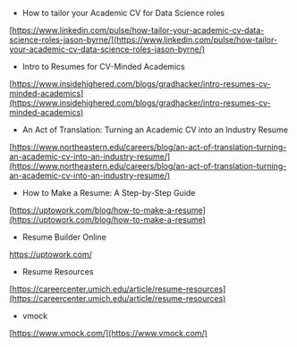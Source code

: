* How to tailor your Academic CV for Data Science roles

[https://www.linkedin.com/pulse/how-tailor-your-academic-cv-data-science-roles-jason-byrne/](https://www.linkedin.com/pulse/how-tailor-your-academic-cv-data-science-roles-jason-byrne/)

* Intro to Resumes for CV-Minded Academics

[https://www.insidehighered.com/blogs/gradhacker/intro-resumes-cv-minded-academics](https://www.insidehighered.com/blogs/gradhacker/intro-resumes-cv-minded-academics)

* An Act of Translation: Turning an Academic CV into an Industry Resume

[https://www.northeastern.edu/careers/blog/an-act-of-translation-turning-an-academic-cv-into-an-industry-resume/](https://www.northeastern.edu/careers/blog/an-act-of-translation-turning-an-academic-cv-into-an-industry-resume/)

* How to Make a Resume: A Step-by-Step Guide

[https://uptowork.com/blog/how-to-make-a-resume](https://uptowork.com/blog/how-to-make-a-resume)

* Resume Builder Online

https://uptowork.com/

* Resume Resources

[https://careercenter.umich.edu/article/resume-resources](https://careercenter.umich.edu/article/resume-resources)

* vmock

[https://www.vmock.com/](https://www.vmock.com/)

